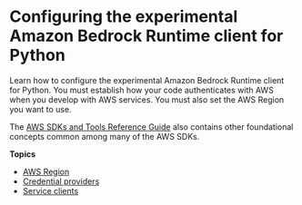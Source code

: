 # Configuring the experimental Amazon Bedrock Runtime client for Python<a name="configuring"></a>

Learn how to configure the experimental Amazon Bedrock Runtime client for Python\. You must establish how your code authenticates with AWS when you develop with AWS services\. You must also set the AWS Region you want to use\.

The [AWS SDKs and Tools Reference Guide](https://docs.aws.amazon.com/sdkref/latest/guide/) also contains other foundational concepts common among many of the AWS SDKs\. 

**Topics**
+ [AWS Region](region.md)
+ [Credential providers](credential-providers.md)
+ [Service clients](service-clients.md)